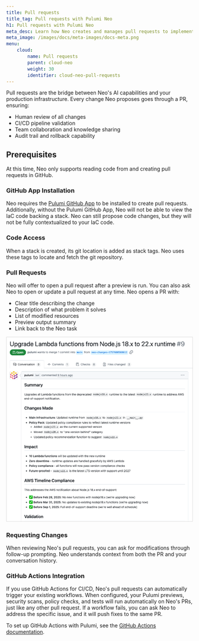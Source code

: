 ```yaml
---
title: Pull requests
title_tag: Pull requests with Pulumi Neo
h1: Pull requests with Pulumi Neo
meta_desc: Learn how Neo creates and manages pull requests to implement infrastructure changes through your existing review process.
meta_image: /images/docs/meta-images/docs-meta.png
menu:
    cloud:
        name: Pull requests
        parent: cloud-neo
        weight: 30
        identifier: cloud-neo-pull-requests
---
```


Pull requests are the bridge between Neo's AI capabilities and your production infrastructure. Every change Neo proposes goes through a PR, ensuring:

- Human review of all changes
- CI/CD pipeline validation
- Team collaboration and knowledge sharing
- Audit trail and rollback capability

## Prerequisites

At this time, Neo only supports reading code from and creating pull requests in GitHub.

### GitHub App Installation

Neo requires the [Pulumi GitHub App](/docs/iac/using-pulumi/continuous-delivery/github-app/) to be installed to create pull requests. Additionally, without the Pulumi GitHub App, Neo will not be able to view the IaC code backing a stack. Neo can still propose code changes, but they will not be fully contextualized to your IaC code.

### Code Access

When a stack is created, its git location is added as stack tags. Neo uses these tags to locate and fetch the git repository.

### Pull Requests

Neo will offer to open a pull request after a preview is run. You can also ask Neo to open or update a pull request at any time. Neo opens a PR with:

- Clear title describing the change
- Description of what problem it solves
- List of modified resources
- Preview output summary
- Link back to the Neo task

![Example PR](pr-example.png)

### Requesting Changes

When reviewing Neo's pull requests, you can ask for modifications through follow-up prompting. Neo understands context from both the PR and your conversation history.

### GitHub Actions Integration

If you use GitHub Actions for CI/CD, Neo's pull requests can automatically trigger your existing workflows. When configured, your Pulumi previews, security scans, policy checks, and tests will run automatically on Neo's PRs, just like any other pull request. If a workflow fails, you can ask Neo to address the specific issue, and it will push fixes to the same PR.

To set up GitHub Actions with Pulumi, see the [GitHub Actions documentation](/docs/iac/using-pulumi/continuous-delivery/github-actions/).
